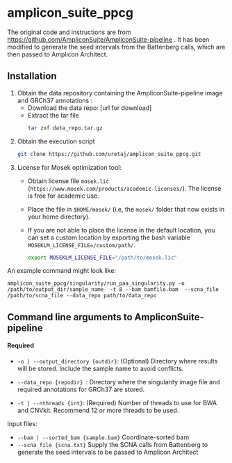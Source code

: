 # amplicon_suite_ppcg

The original code and instructions are from https://github.com/AmpliconSuite/AmpliconSuite-pipeline . It has been modified to generate the seed intervals from the Battenberg calls, which are then passed to Amplicon Architect.

## Installation
1. Obtain the data repository containing  the AmpliconSuite-pipeline image and GRCh37 annotations  :
    * Download the data repo: [url for download]
    * Extract the tar file
        ```bash
        tar zxf data_repo.tar.gz
2. Obtain the execution script
    ```bash
    git clone https://github.com/uretaj/amplicon_suite_ppcg.git
    ```
3. License for Mosek optimization tool:
    * Obtain license file `mosek.lic` (`https://www.mosek.com/products/academic-licenses/`). The license is free for academic use.
    * Place the file in `$HOME/mosek/` (i.e, the `mosek/` folder that now exists in your home directory).
    * If you are not able to place the license in the default location, you can set a custom location by exporting the bash variable   `MOSEKLM_LICENSE_FILE=/custom/path/`.
    
        ```bash
        export MOSEKLM_LICENSE_FILE="/path/to/mosek.lic"
        ```
An example command might look like:

`amplicon_suite_ppcg/singularity/run_paa_singularity.py -o /path/to/output_dir/sample_name  -t 8 --bam bamfile.bam  --scna_file /path/to/scna_file --data_repo path/to/data_repo `

## Command line arguments to AmpliconSuite-pipeline
#### Required
- `-o | --output_directory {outdir}`: (Optional) Directory where results will be stored. Include the sample name to avoid conflicts.

- `--data_repo {repodir} `:  Directory where the singularity image file and  required annotations for GRCh37 are stored.

- `-t | --nthreads {int}`: (Required) Number of threads to use for BWA and CNVkit. Recommend 12 or more threads to be used.

Input files:

  * `--bam | --sorted_bam {sample.bam}` Coordinate-sorted bam
  * `--scna_file {scna.txt}` Supply the SCNA calls from Battenberg to generate the seed intervals to be passed to Amplicon Architect

